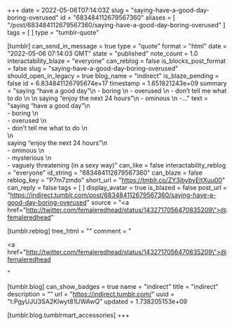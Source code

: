 +++
date = 2022-05-06T07:14:03Z
slug = "saying-have-a-good-day-boring-overused"
id = "683484112679567360"
aliases = [ "/post/683484112679567360/saying-have-a-good-day-boring-overused" ]
tags = [ ]
type = "tumblr-quote"

[tumblr]
can_send_in_message = true
type = "quote"
format = "html"
date = "2022-05-06 07:14:03 GMT"
state = "published"
note_count = 1.0
interactability_blaze = "everyone"
can_reblog = false
is_blocks_post_format = false
slug = "saying-have-a-good-day-boring-overused"
should_open_in_legacy = true
blog_name = "indirect"
is_blaze_pending = false
id = 6.834841126795674e+17
timestamp = 1.651821243e+09
summary = "saying “have a good day”\n - boring \n - overused \n - don’t tell me what to do \n \n saying “enjoy the next 24 hours”\n - ominous \n -..."
text = "saying “have a good day”\n<br/>- boring \n<br/>- overused \n<br/>- don’t tell me what to do \n<br/>\n<br/>saying “enjoy the next 24 hours”\n<br/>- ominous \n<br/>- mysterious \n<br/>- vaguely threatening (in a sexy way)"
can_like = false
interactability_reblog = "everyone"
id_string = "683484112679567360"
can_blaze = false
reblog_key = "P7m7zmdo"
short_url = "https://tmblr.co/ZY3jbybyEItXuu00"
can_reply = false
tags = [ ]
display_avatar = true
is_blazed = false
post_url = "https://indirect.tumblr.com/post/683484112679567360/saying-have-a-good-day-boring-overused"
source = "<a href=\"http://twitter.com/femaleredhead/status/1432717056470835209\">@femaleredhead</a>"

[tumblr.reblog]
tree_html = ""
comment = "<p><a href=\"http://twitter.com/femaleredhead/status/1432717056470835209\">@femaleredhead</a></p>"

[tumblr.blog]
can_show_badges = true
name = "indirect"
title = "indirect"
description = ""
url = "https://indirect.tumblr.com/"
uuid = "t:PgyUJU3SA2Klwyt81UWAwQ"
updated = 1.738205153e+09

[tumblr.blog.tumblrmart_accessories]
+++
